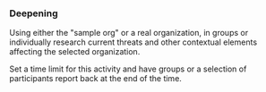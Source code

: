 ### Deepening

Using either the "sample org" or a real organization, in groups or individually research current threats and other contextual elements affecting the selected organization.

Set a time limit for this activity and have groups or a selection of participants report back at the end of the time.